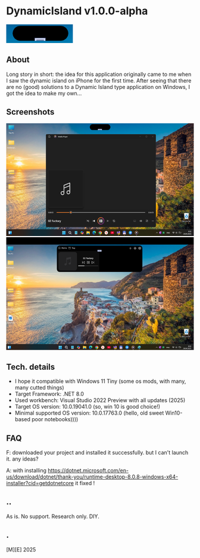 # DynamicIsland v1.0.0-alpha
![Logo](Images/logo.png)

## About
Long story in short: the idea for this application originally came to me when I saw the dynamic island on iPhone for the first time. After seeing that there are no (good) solutions to a Dynamic Island type application on Windows, I got the idea to make my own...

## Screenshots
![W11Tiny](Images/screenshot01.png)
![W11Tiny](Images/screenshot02.png)

## Tech. details
- I hope it compatible with Windows 11 Tiny (some os mods, with many, many cutted things)
- Target Framework: .NET 8.0
- Used workbench: Visual Studio 2022 Preview with all updates (2025)
- Target OS version: 10.0.19041.0 (so, win 10 is good choice!)
- Minimal supported OS version: 10.0.17763.0 (hello, old sweet Win10-based poor notebooks))))

## FAQ
F: downloaded your project and installed it successfully. but I can't launch it. any ideas?

A: with installing https://dotnet.microsoft.com/en-us/download/dotnet/thank-you/runtime-desktop-8.0.8-windows-x64-installer?cid=getdotnetcore it fixed !

## ..
As is. No support. Research only. DIY.

## .
[M][E] 2025
